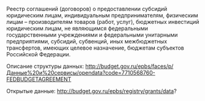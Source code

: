 Реестр соглашений (договоров) о предоставлении субсидий юридическим лицам, индивидуальным предпринимателям, физическим лицам –
производителям товаров (работ, услуг), бюджетных инвестиций юридическим лицам, не являющимся федеральными государственными учреждениями
и федеральными унитарными предприятиями, субсидий, субвенций, иных межбюджетных трансфертов, имеющих целевое назначение, бюджетам
субъектов Российской Федерации.

Описание структуры данных: http://budget.gov.ru/epbs/faces/p/Данные%20и%20сервисы/opendata?code=7710568760-FEDBUDGETAGREEMENT

Открытые данные: http://budget.gov.ru/epbs/registry/grants/data?
